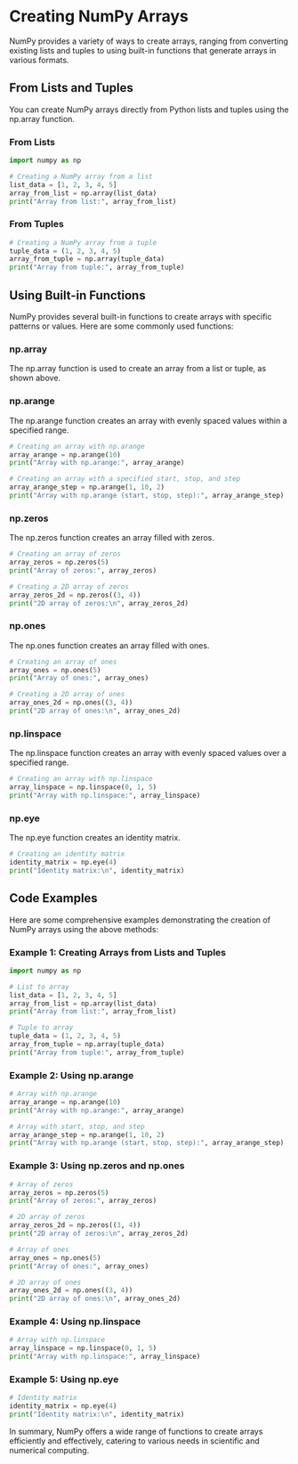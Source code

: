 # Creating NumPy Arrays
NumPy provides a variety of ways to create arrays, ranging from converting existing lists and tuples to using built-in functions that generate arrays in various formats.

## From Lists and Tuples
You can create NumPy arrays directly from Python lists and tuples using the np.array function.

### From Lists
```python
import numpy as np

# Creating a NumPy array from a list
list_data = [1, 2, 3, 4, 5]
array_from_list = np.array(list_data)
print("Array from list:", array_from_list)
```

### From Tuples
```python
# Creating a NumPy array from a tuple
tuple_data = (1, 2, 3, 4, 5)
array_from_tuple = np.array(tuple_data)
print("Array from tuple:", array_from_tuple)
```

## Using Built-in Functions
NumPy provides several built-in functions to create arrays with specific patterns or values. Here are some commonly used functions:

### np.array
The np.array function is used to create an array from a list or tuple, as shown above.

### np.arange
The np.arange function creates an array with evenly spaced values within a specified range.

```python
# Creating an array with np.arange
array_arange = np.arange(10)
print("Array with np.arange:", array_arange)

# Creating an array with a specified start, stop, and step
array_arange_step = np.arange(1, 10, 2)
print("Array with np.arange (start, stop, step):", array_arange_step)
```

### np.zeros
The np.zeros function creates an array filled with zeros.

```python
# Creating an array of zeros
array_zeros = np.zeros(5)
print("Array of zeros:", array_zeros)

# Creating a 2D array of zeros
array_zeros_2d = np.zeros((3, 4))
print("2D array of zeros:\n", array_zeros_2d)
```

### np.ones
The np.ones function creates an array filled with ones.

```python
# Creating an array of ones
array_ones = np.ones(5)
print("Array of ones:", array_ones)

# Creating a 2D array of ones
array_ones_2d = np.ones((3, 4))
print("2D array of ones:\n", array_ones_2d)
```

### np.linspace
The np.linspace function creates an array with evenly spaced values over a specified range.

```python
# Creating an array with np.linspace
array_linspace = np.linspace(0, 1, 5)
print("Array with np.linspace:", array_linspace)
```

### np.eye
The np.eye function creates an identity matrix.

```python
# Creating an identity matrix
identity_matrix = np.eye(4)
print("Identity matrix:\n", identity_matrix)
```

## Code Examples
Here are some comprehensive examples demonstrating the creation of NumPy arrays using the above methods:

### Example 1: Creating Arrays from Lists and Tuples
```python
import numpy as np

# List to array
list_data = [1, 2, 3, 4, 5]
array_from_list = np.array(list_data)
print("Array from list:", array_from_list)

# Tuple to array
tuple_data = (1, 2, 3, 4, 5)
array_from_tuple = np.array(tuple_data)
print("Array from tuple:", array_from_tuple)
```

### Example 2: Using np.arange
```python
# Array with np.arange
array_arange = np.arange(10)
print("Array with np.arange:", array_arange)

# Array with start, stop, and step
array_arange_step = np.arange(1, 10, 2)
print("Array with np.arange (start, stop, step):", array_arange_step)
```

### Example 3: Using np.zeros and np.ones
```python
# Array of zeros
array_zeros = np.zeros(5)
print("Array of zeros:", array_zeros)

# 2D array of zeros
array_zeros_2d = np.zeros((3, 4))
print("2D array of zeros:\n", array_zeros_2d)

# Array of ones
array_ones = np.ones(5)
print("Array of ones:", array_ones)

# 2D array of ones
array_ones_2d = np.ones((3, 4))
print("2D array of ones:\n", array_ones_2d)
```

### Example 4: Using np.linspace
```python
# Array with np.linspace
array_linspace = np.linspace(0, 1, 5)
print("Array with np.linspace:", array_linspace)
```

### Example 5: Using np.eye
```python
# Identity matrix
identity_matrix = np.eye(4)
print("Identity matrix:\n", identity_matrix)
```

In summary, NumPy offers a wide range of functions to create arrays efficiently and effectively, catering to various needs in scientific and numerical computing.
